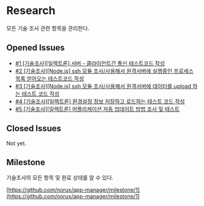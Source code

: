 # Research

모든 기술 조사 관련 항목을 관리한다.

## Opened Issues

* [\#1 \[기술조사\]\[일렉트론\] 서버 - 클라이언트간 통신 테스트코드 작성](https://github.com/norux/app-manager/issues/1)
* [\#2 \[기술조사\]\[Node.js\] ssh 모듈 조사/사용해서 원격서버에 실행중인 프로세스 목록 얻어오는 테스트코드 작성](https://github.com/norux/app-manager/issues/2)
* [\#3 \[기술조사\]\[Node.js\] ssh 모듈 조사/사용해서 원격서버에 데이터를 upload 하는 테스트 코드 작성](https://github.com/norux/app-manager/issues/3)
* [\#4 \[기술조사\]\[일렉트론\] 환경설정 정보 저장하고 로드하는 테스트 코드 작성](https://github.com/norux/app-manager/issues/4)
* [\#5 \[기술조사\]\[일렉트론\] 어플리케이션 자동 업데이트 방법 조사 및 테스트](https://github.com/norux/app-manager/issues/5)

##  Closed Issues

Not yet.

## Milestone

기술조사의 모든 항목 및 완료 상태를 알 수 있다.

[https://github.com/norux/app-manager/milestone/1](https://github.com/norux/app-manager/milestone/1)